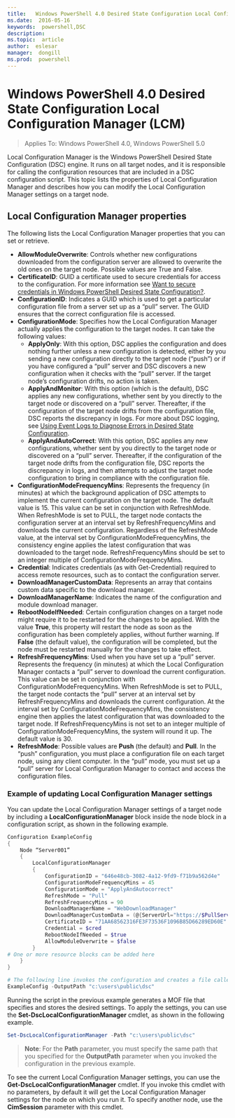 ```yaml
---
title:   Windows PowerShell 4.0 Desired State Configuration Local Configuration Manager (LCM)
ms.date:  2016-05-16
keywords:  powershell,DSC
description:  
ms.topic:  article
author:  eslesar
manager:  dongill
ms.prod:  powershell
---
```


# Windows PowerShell 4.0 Desired State Configuration Local Configuration Manager (LCM)

>Applies To: Windows PowerShell 4.0, Windows PowerShell 5.0

Local Configuration Manager is the Windows PowerShell Desired State Configuration (DSC) engine. It runs on all target nodes, and it is responsible for calling the configuration resources that are included in a DSC configuration script. This topic lists the properties of Local Configuration Manager and describes how you can modify the Local Configuration Manager settings on a target node.

## Local Configuration Manager properties
The following lists the Local Configuration Manager properties that you can set or retrieve.
 
* **AllowModuleOverwrite**: Controls whether new configurations downloaded from the configuration server are allowed to overwrite the old ones on the target node. Possible values are True and False.
* **CertificateID**: GUID a certificate used to secure credentials for access to the configuration. For more information see [Want to secure credentials in Windows PowerShell Desired State Configuration?](http://blogs.msdn.com/b/powershell/archive/2014/01/31/want-to-secure-credentials-in-windows-powershell-desired-state-configuration.aspx).
* **ConfigurationID**: Indicates a GUID which is used to get a particular configuration file from a server set up as a “pull” server. The GUID ensures that the correct configuration file is accessed.
* **ConfigurationMode**: Specifies how the Local Configuration Manager actually applies the configuration to the target nodes. It can take the following values:
    - **ApplyOnly**: With this option, DSC applies the configuration and does nothing further unless a new configuration is detected, either by you sending a new configuration directly to the target node (“push”) or if you have configured a “pull” server and DSC discovers a new configuration when it checks with the “pull” server. If the target node’s configuration drifts, no action is taken.
    - **ApplyAndMonitor**: With this option (which is the default), DSC applies any new configurations, whether sent by you directly to the target node or discovered on a “pull” server. Thereafter, if the configuration of the target node drifts from the configuration file, DSC reports the discrepancy in logs. For more about DSC logging, see [Using Event Logs to Diagnose Errors in Desired State Configuration](http://blogs.msdn.com/b/powershell/archive/2014/01/03/using-event-logs-to-diagnose-errors-in-desired-state-configuration.aspx).
    - **ApplyAndAutoCorrect**: With this option, DSC applies any new configurations, whether sent by you directly to the target node or discovered on a “pull” server. Thereafter, if the configuration of the target node drifts from the configuration file, DSC reports the discrepancy in logs, and then attempts to adjust the target node configuration to bring in compliance with the configuration file.
* **ConfigurationModeFrequencyMins**: Represents the frequency (in minutes) at which the background application of DSC attempts to implement the current configuration on the target node. The default value is 15. This value can be set in conjunction with RefreshMode. When RefreshMode is set to PULL, the target node contacts the configuration server at an interval set by RefreshFrequencyMins and downloads the current configuration. Regardless of the RefreshMode value, at the interval set by ConfigurationModeFrequencyMins, the consistency engine applies the latest configuration that was downloaded to the target node. RefreshFrequencyMins should be set to an integer multiple of ConfigurationModeFrequencyMins.
* **Credential**: Indicates credentials (as with Get-Credential) required to access remote resources, such as to contact the configuration server.
* **DownloadManagerCustomData**: Represents an array that contains custom data specific to the download manager.
* **DownloadManagerName**: Indicates the name of the configuration and module download manager.
* **RebootNodeIfNeeded**: Certain configuration changes on a target node might require it to be restarted for the changes to be applied. With the value **True**, this property will restart the node as soon as the configuration has been completely applies, without further warning. If **False** (the default value), the configuration will be completed, but the node must be restarted manually for the changes to take effect.
* **RefreshFrequencyMins**: Used when you have set up a “pull” server. Represents the frequency (in minutes) at which the Local Configuration Manager contacts a “pull” server to download the current configuration. This value can be set in conjunction with ConfigurationModeFrequencyMins. When RefreshMode is set to PULL, the target node contacts the “pull” server at an interval set by RefreshFrequencyMins and downloads the current configuration. At the interval set by ConfigurationModeFrequencyMins, the consistency engine then applies the latest configuration that was downloaded to the target node. If RefreshFrequencyMins is not set to an integer multiple of ConfigurationModeFrequencyMins, the system will round it up. The default value is 30.
* **RefreshMode**: Possible values are **Push** (the default) and **Pull**. In the “push” configuration, you must place a configuration file on each target node, using any client computer. In the “pull” mode, you must set up a “pull” server for Local Configuration Manager to contact and access the configuration files.

### Example of updating Local Configuration Manager settings

You can update the Local Configuration Manager settings of a target node by including a **LocalConfigurationManager** block inside the node block in a configuration script, as shown in the following example.

```powershell
Configuration ExampleConfig
{
    Node “Server001”
    {
        LocalConfigurationManager
        {
            ConfigurationID = "646e48cb-3082-4a12-9fd9-f71b9a562d4e"
            ConfigurationModeFrequencyMins = 45
            ConfigurationMode = "ApplyAndAutocorrect"
            RefreshMode = "Pull"
            RefreshFrequencyMins = 90
            DownloadManagerName = "WebDownloadManager"
            DownloadManagerCustomData = (@{ServerUrl="https://$PullServer/psdscpullserver.svc"})
            CertificateID = "71AA68562316FE3F73536F1096B85D66289ED60E"
            Credential = $cred
            RebootNodeIfNeeded = $true
            AllowModuleOverwrite = $false
        }
# One or more resource blocks can be added here
    }
}

# The following line invokes the configuration and creates a file called Server001.meta.mof at the specified path
ExampleConfig -OutputPath "c:\users\public\dsc"  
```

Running the script in the previous example generates a MOF file that specifies and stores the desired settings. To apply the settings, you can use the **Set-DscLocalConfigurationManager** cmdlet, as shown in the following example.

```powershell
Set-DscLocalConfigurationManager -Path "c:\users\public\dsc"
```

> **Note**: For the **Path** parameter, you must specify the same path that you specified for the **OutputPath** parameter when you invoked the configuration in the previous example.

To see the current Local Configuration Manager settings, you can use the **Get-DscLocalConfigurationManager** cmdlet. If you invoke this cmdlet with no parameters, by default it will get the Local Configuration Manager settings for the node on which you run it. To specify another node, use the **CimSession** parameter with this cmdlet.

